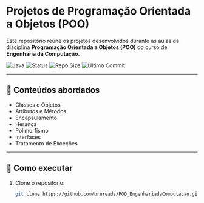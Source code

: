 # Projetos de Programação Orientada a Objetos (POO)

Este repositório reúne os projetos desenvolvidos durante as aulas da disciplina **Programação Orientada a Objetos (POO)** do curso de **Engenharia da Computação**.


![Java](https://img.shields.io/badge/Java-rosa?style=for-the-badge&logo=openjdk&logoColor=white&color=ff69b4)
![Status](https://img.shields.io/badge/Status-Estudando%20POO-purple?style=for-the-badge)
![Repo Size](https://img.shields.io/github/repo-size/brureads/POO_EngenhariadaComputacao?style=for-the-badge&color=ffb6c1)
![Último Commit](https://img.shields.io/github/last-commit/brureads/POO_EngenhariadaComputacao?style=for-the-badge&logo=github&color=dda0dd)

---

## 📘 Conteúdos abordados
- Classes e Objetos
- Atributos e Métodos
- Encapsulamento
- Herança
- Polimorfismo
- Interfaces
- Tratamento de Exceções

---

## 🚀 Como executar
1. Clone o repositório:
   ```bash
   git clone https://github.com/brureads/POO_EngenhariadaComputacao.git

